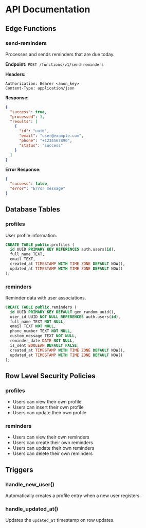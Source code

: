 
# API Documentation

## Edge Functions

### send-reminders

Processes and sends reminders that are due today.

**Endpoint:** `POST /functions/v1/send-reminders`

**Headers:**
```
Authorization: Bearer <anon_key>
Content-Type: application/json
```

**Response:**
```json
{
  "success": true,
  "processed": 3,
  "results": [
    {
      "id": "uuid",
      "email": "user@example.com",
      "phone": "+1234567890",
      "status": "success"
    }
  ]
}
```

**Error Response:**
```json
{
  "success": false,
  "error": "Error message"
}
```

## Database Tables

### profiles

User profile information.

```sql
CREATE TABLE public.profiles (
  id UUID PRIMARY KEY REFERENCES auth.users(id),
  full_name TEXT,
  email TEXT,
  created_at TIMESTAMP WITH TIME ZONE DEFAULT NOW(),
  updated_at TIMESTAMP WITH TIME ZONE DEFAULT NOW()
);
```

### reminders

Reminder data with user associations.

```sql
CREATE TABLE public.reminders (
  id UUID PRIMARY KEY DEFAULT gen_random_uuid(),
  user_id UUID NOT NULL REFERENCES auth.users(id),
  full_name TEXT NOT NULL,
  email TEXT NOT NULL,
  phone_number TEXT NOT NULL,
  custom_message TEXT NOT NULL,
  reminder_date DATE NOT NULL,
  is_sent BOOLEAN DEFAULT FALSE,
  created_at TIMESTAMP WITH TIME ZONE DEFAULT NOW(),
  updated_at TIMESTAMP WITH TIME ZONE DEFAULT NOW()
);
```

## Row Level Security Policies

### profiles
- Users can view their own profile
- Users can insert their own profile
- Users can update their own profile

### reminders
- Users can view their own reminders
- Users can create their own reminders
- Users can update their own reminders
- Users can delete their own reminders

## Triggers

### handle_new_user()
Automatically creates a profile entry when a new user registers.

### handle_updated_at()
Updates the `updated_at` timestamp on row updates.
